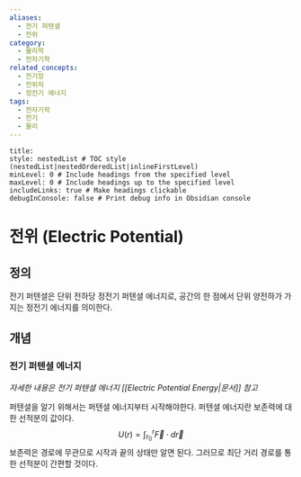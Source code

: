 ```yaml
---
aliases:
  - 전기 퍼텐셜
  - 전위
category:
  - 물리학
  - 전자기학
related_concepts:
  - 전기장
  - 전위차
  - 정전기 에너지
tags:
  - 전자기학
  - 전기
  - 물리
---
```

```table-of-contents
title: 
style: nestedList # TOC style (nestedList|nestedOrderedList|inlineFirstLevel)
minLevel: 0 # Include headings from the specified level
maxLevel: 0 # Include headings up to the specified level
includeLinks: true # Make headings clickable
debugInConsole: false # Print debug info in Obsidian console
```
# 전위 (Electric Potential)

## 정의

전기 퍼텐셜은 단위 전하당 정전기 퍼텐셜 에너지로, 공간의 한 점에서 단위 양전하가 가지는 정전기 에너지를 의미한다.
## 개념
### 전기 퍼텐셜 에너지
*자세한 내용은 전기 퍼텐셜 에너지 [[Electric Potential Energy|문서]] 참고*

퍼텐셜을 알기 위해서는 퍼텐셜 에너지부터 시작해야한다. 
퍼텐셜 에너지란 보존력에 대한 선적분의 값이다. 
$$U(r)=\int_{r_{0}}^{r}\vec{F}\cdot d\vec{r}$$
보존력은 경로에 무관므로 시작과 끝의 상태만 알면 된다. 그러므로 최단 거리 경로를 통한 선적분이 간편할 것이다.

